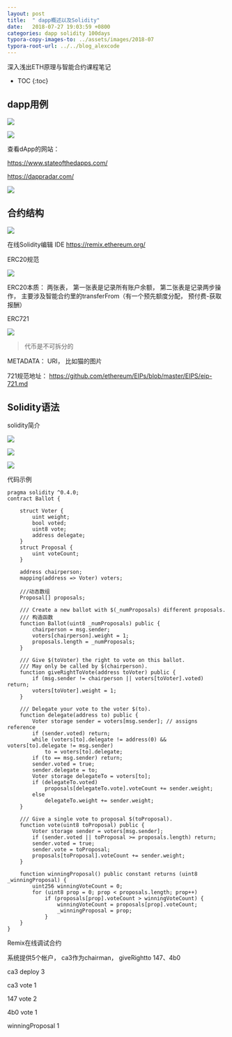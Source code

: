 ```yaml
---
layout: post
title:  " dapp概述以及Solidity"
date:   2018-07-27 19:03:59 +0800
categories: dapp solidity 100days
typora-copy-images-to: ../assets/images/2018-07
typora-root-url: ../../blog_alexcode
---
```

深入浅出ETH原理与智能合约课程笔记


* TOC
{:toc}




## dapp用例

![](/assets/images/2018-07/2018-07-27-111743.jpg)



![](/assets/images/2018-07/2018-07-27-111818.jpg)



查看dApp的网站：

https://www.stateofthedapps.com/ 

https://dappradar.com/ 





![](/assets/images/2018-07/2018-07-27-112117.jpg)





## 合约结构

![](/assets/images/2018-07/2018-07-27-112532.jpg)



在线Solidity编辑 IDE https://remix.ethereum.org/



ERC20规范

![](/assets/images/2018-07/2018-07-27-120832.jpg)

ERC20本质： 两张表， 第一张表是记录所有账户余额， 第二张表是记录两步操作， 主要涉及智能合约里的transferFrom（有一个预先额度分配， 预付费-获取报酬）



ERC721



![](/assets/images/2018-07/2018-07-27-122247.jpg)

> 代币是不可拆分的

METADATA： URI， 比如猫的图片



721规范地址： https://github.com/ethereum/EIPs/blob/master/EIPS/eip-721.md 







## Solidity语法



solidity简介

![](/assets/images/2018-07/2018-07-27-123026.jpg)

![](/assets/images/2018-07/2018-07-27-124234.jpg)



![](/assets/images/2018-07/2018-07-27-124638.jpg)



代码示例

```solo
pragma solidity ^0.4.0;
contract Ballot {

    struct Voter {
        uint weight;
        bool voted;
        uint8 vote;
        address delegate;
    }
    struct Proposal {
        uint voteCount;
    }

    address chairperson;
    mapping(address => Voter) voters;
    
    ///动态数组
    Proposal[] proposals;

    /// Create a new ballot with $(_numProposals) different proposals.
    /// 构造函数
    function Ballot(uint8 _numProposals) public {
        chairperson = msg.sender;
        voters[chairperson].weight = 1;
        proposals.length = _numProposals;
    }

    /// Give $(toVoter) the right to vote on this ballot.
    /// May only be called by $(chairperson).
    function giveRightToVote(address toVoter) public {
        if (msg.sender != chairperson || voters[toVoter].voted) return;
        voters[toVoter].weight = 1;
    }

    /// Delegate your vote to the voter $(to).
    function delegate(address to) public {
        Voter storage sender = voters[msg.sender]; // assigns reference
        if (sender.voted) return;
        while (voters[to].delegate != address(0) && voters[to].delegate != msg.sender)
            to = voters[to].delegate;
        if (to == msg.sender) return;
        sender.voted = true;
        sender.delegate = to;
        Voter storage delegateTo = voters[to];
        if (delegateTo.voted)
            proposals[delegateTo.vote].voteCount += sender.weight;
        else
            delegateTo.weight += sender.weight;
    }

    /// Give a single vote to proposal $(toProposal).
    function vote(uint8 toProposal) public {
        Voter storage sender = voters[msg.sender];
        if (sender.voted || toProposal >= proposals.length) return;
        sender.voted = true;
        sender.vote = toProposal;
        proposals[toProposal].voteCount += sender.weight;
    }

    function winningProposal() public constant returns (uint8 _winningProposal) {
        uint256 winningVoteCount = 0;
        for (uint8 prop = 0; prop < proposals.length; prop++)
            if (proposals[prop].voteCount > winningVoteCount) {
                winningVoteCount = proposals[prop].voteCount;
                _winningProposal = prop;
            }
    }
}
```



Remix在线调试合约



系统提供5个帐户， ca3作为chairman， giveRightto 147、4b0 

ca3 deploy 3

ca3 vote 1

147 vote 2

4b0 vote 1

winningProposal 1



